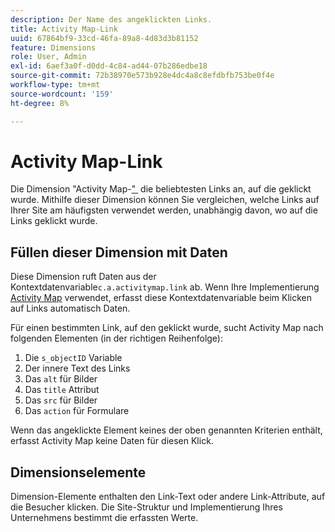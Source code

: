 ```yaml
---
description: Der Name des angeklickten Links.
title: Activity Map-Link
uuid: 67864bf9-33cd-46fa-89a8-4d83d3b81152
feature: Dimensions
role: User, Admin
exl-id: 6aef3a0f-d0dd-4c84-ad44-07b286edbe18
source-git-commit: 72b38970e573b928e4dc4a8c8efdbfb753be0f4e
workflow-type: tm+mt
source-wordcount: '159'
ht-degree: 8%

---
```


# Activity Map-Link

Die Dimension &quot;Activity Map-[&quot; &#x200B;](overview.md) die beliebtesten Links an, auf die geklickt wurde. Mithilfe dieser Dimension können Sie vergleichen, welche Links auf Ihrer Site am häufigsten verwendet werden, unabhängig davon, wo auf die Links geklickt wurde.

## Füllen dieser Dimension mit Daten

Diese Dimension ruft Daten aus der [&#x200B; &#x200B;](/help/implement/vars/page-vars/contextdata.md)Kontextdatenvariable`c.a.activitymap.link` ab. Wenn Ihre Implementierung [Activity Map](/help/analyze/activity-map/overview.md) verwendet, erfasst diese Kontextdatenvariable beim Klicken auf Links automatisch Daten.

Für einen bestimmten Link, auf den geklickt wurde, sucht Activity Map nach folgenden Elementen (in der richtigen Reihenfolge):

1. Die `s_objectID` Variable
1. Der innere Text des Links
1. Das `alt` für Bilder
1. Das `title` Attribut
1. Das `src` für Bilder
1. Das `action` für Formulare

Wenn das angeklickte Element keines der oben genannten Kriterien enthält, erfasst Activity Map keine Daten für diesen Klick.

## Dimensionselemente

Dimension-Elemente enthalten den Link-Text oder andere Link-Attribute, auf die Besucher klicken. Die Site-Struktur und Implementierung Ihres Unternehmens bestimmt die erfassten Werte.
